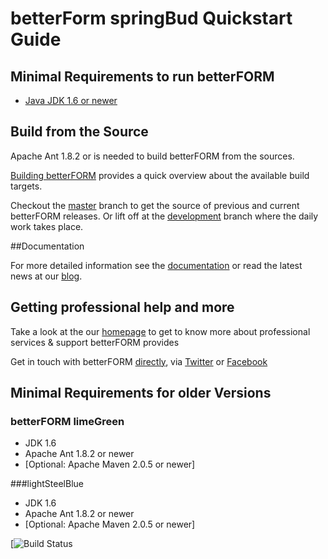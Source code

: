 # betterForm springBud Quickstart Guide

## Minimal Requirements to run betterFORM  

   * [Java JDK 1.6 or newer](http://www.oracle.com/technetwork/java/javase/downloads/index.html)


## Build from the Source  

Apache Ant 1.8.2 or is needed to build betterFORM from the sources. 

[Building betterFORM](http://betterform.wordpress.com/building-betterform/) provides a quick overview about the available build targets. 

Checkout the [master](https://github.com/betterFORM/betterFORM) branch to get the source of previous and current betterFORM releases. Or lift off at the [development](https://github.com/betterFORM/betterFORM/tree/development) branch where the daily work takes place.

##Documentation

For more detailed information see the [documentation](http://betterform.wordpress.com/documentation/) or read the latest news at our [blog](http://betterform.wordpress.com).

## Getting professional help and more
Take a look at the our [homepage](http://www.betterform.de) to get to know more about professional services & support betterFORM provides

Get in touch with betterFORM [directly](http://www.betterform.de/en/whoweare.html), via [Twitter](https://twitter.com/betterform2010) or [Facebook](http://www.facebook.com/pages/betterFORM/110961888926581)

## Minimal Requirements for older Versions

### betterFORM limeGreen
   * JDK 1.6
   * Apache Ant 1.8.2 or newer
   * [Optional: Apache Maven 2.0.5 or newer]

###lightSteelBlue
   * JDK 1.6
   * Apache Ant 1.8.2 or newer
   * [Optional: Apache Maven 2.0.5 or newer]
    
   
[![Build Status](https://travis-ci.org/betterFORM/betterFORM.png?branch=master,development)
